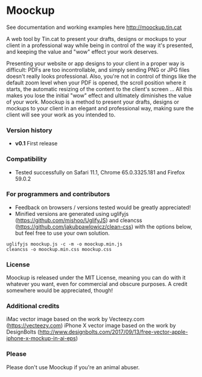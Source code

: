 # Moockup
See documentation and working examples here http://moockup.tin.cat

A web tool by Tin.cat to present your drafts, designs or mockups to your client in a professional way while being in control of the way it's presented, and keeping the value and "wow" effect your work deserves.

Presenting your website or app designs to your client in a proper way is difficult: PDFs are too incontrollable, and simply sending PNG or JPG files doesn't really looks professional. Also, you're not in control of things like the default zoom level when your PDF is opened, the scroll position where it starts, the automatic resizing of the content to the client's screen ... All this makes you lose the initial "wow" effect and ultimately diminishes the value of your work. Moockup is a method to present your drafts, designs or mockups to your client in an elegant and professional way, making sure the client will see your work as you intended to.

### Version history
* **v0.1** First release

### Compatibility
* Tested successfully on Safari 11.1, Chrome 65.0.3325.181 and Firefox 59.0.2

### For programmers and contributors
* Feedback on browsers / versions tested would be greatly appreciated!
* Minified versions are generated using uglifyjs (https://github.com/mishoo/UglifyJS) and cleancss (https://github.com/jakubpawlowicz/clean-css) with the options below, but feel free to use your own solution.
```
uglifyjs moockup.js -c -m -o moockup.min.js
cleancss -o moockup.min.css moockup.css
```

### License
Moockup is released under the MIT License, meaning you can do with it whatever you want, even for commercial and obscure purposes. A credit somewhere would be appreciated, though!

### Additional credits
iMac vector image based on the work by Vecteezy.com (https://vecteezy.com)
iPhone X vector image based on the work by DesignBolts (http://www.designbolts.com/2017/09/13/free-vector-apple-iphone-x-mockup-in-ai-eps)

### Please
Please don't use Moockup if you're an animal abuser.